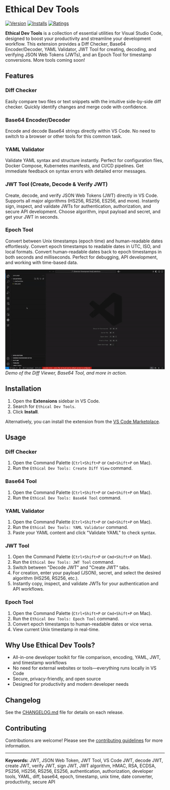 # Ethical Dev Tools

[![Version](https://img.shields.io/visual-studio-marketplace/v/AnkitMalikTools.ethical-dev-tools.svg)](https://marketplace.visualstudio.com/items?itemName=AnkitMalikTools.ethical-dev-tools)
[![Installs](https://img.shields.io/visual-studio-marketplace/i/AnkitMalikTools.ethical-dev-tools.svg)](https://marketplace.visualstudio.com/items?itemName=AnkitMalikTools.ethical-dev-tools)
[![Ratings](https://img.shields.io/visual-studio-marketplace/r/AnkitMalikTools.ethical-dev-tools.svg)](https://marketplace.visualstudio.com/items?itemName=AnkitMalikTools.ethical-dev-tools)

**Ethical Dev Tools** is a collection of essential utilities for Visual Studio Code, designed to boost your productivity and streamline your development workflow. This extension provides a Diff Checker, Base64 Encoder/Decoder, YAML Validator, JWT Tool for creating, decoding, and verifying JSON Web Tokens (JWTs), and an Epoch Tool for timestamp conversions. More tools coming soon!


## Features

### Diff Checker
Easily compare two files or text snippets with the intuitive side-by-side diff checker. Quickly identify changes and merge code with confidence.

### Base64 Encoder/Decoder
Encode and decode Base64 strings directly within VS Code. No need to switch to a browser or other tools for this common task.

### YAML Validator
Validate YAML syntax and structure instantly. Perfect for configuration files, Docker Compose, Kubernetes manifests, and CI/CD pipelines. Get immediate feedback on syntax errors with detailed error messages.

### JWT Tool (Create, Decode & Verify JWT)
Create, decode, and verify JSON Web Tokens (JWT) directly in VS Code. Supports all major algorithms (HS256, RS256, ES256, and more). Instantly sign, inspect, and validate JWTs for authentication, authorization, and secure API development. Choose algorithm, input payload and secret, and get your JWT in seconds.

### Epoch Tool
Convert between Unix timestamps (epoch time) and human-readable dates effortlessly. Convert epoch timestamps to readable dates in UTC, ISO, and local formats. Convert human-readable dates back to epoch timestamps in both seconds and milliseconds. Perfect for debugging, API development, and working with time-based data.



![Ethical Dev Tools Demo](https://github.com/ankitmalikg2/ethical-dev-tools/raw/main/media/dev-tools-working.gif)  
*Demo of the Diff Viewer, Base64 Tool, and more in action.*

## Installation

1.  Open the **Extensions** sidebar in VS Code.
2.  Search for `Ethical Dev Tools`.
3.  Click **Install**.

Alternatively, you can install the extension from the [VS Code Marketplace](https://marketplace.visualstudio.com/items?itemName=ankitmalikg2.ethical-dev-tools).


## Usage

### Diff Checker
1. Open the Command Palette (`Ctrl+Shift+P` or `Cmd+Shift+P` on Mac).
2. Run the `Ethical Dev Tools: Create Diff View` command.

### Base64 Tool
1. Open the Command Palette (`Ctrl+Shift+P` or `Cmd+Shift+P` on Mac).
2. Run the `Ethical Dev Tools: Base64 Tool` command.

### YAML Validator
1. Open the Command Palette (`Ctrl+Shift+P` or `Cmd+Shift+P` on Mac).
2. Run the `Ethical Dev Tools: YAML Validator` command.
3. Paste your YAML content and click "Validate YAML" to check syntax.

### JWT Tool
1. Open the Command Palette (`Ctrl+Shift+P` or `Cmd+Shift+P` on Mac).
2. Run the `Ethical Dev Tools: JWT Tool` command.
3. Switch between "Decode JWT" and "Create JWT" tabs.
4. For creation, enter your payload (JSON), secret, and select the desired algorithm (HS256, RS256, etc.).
5. Instantly copy, inspect, and validate JWTs for your authentication and API workflows.

### Epoch Tool
1. Open the Command Palette (`Ctrl+Shift+P` or `Cmd+Shift+P` on Mac).
2. Run the `Ethical Dev Tools: Epoch Tool` command.
3. Convert epoch timestamps to human-readable dates or vice versa.
4. View current Unix timestamp in real-time.



## Why Use Ethical Dev Tools?
- All-in-one developer toolkit for file comparison, encoding, YAML, JWT, and timestamp workflows
- No need for external websites or tools—everything runs locally in VS Code
- Secure, privacy-friendly, and open source
- Designed for productivity and modern developer needs

## Changelog

See the [CHANGELOG.md](CHANGELOG.md) file for details on each release.


## Contributing

Contributions are welcome! Please see the [contributing guidelines](https://github.com/ankitmalikg2/ethical-dev-tools/blob/main/CONTRIBUTING.md) for more information.

---

**Keywords:** JWT, JSON Web Token, JWT Tool, VS Code JWT, decode JWT, create JWT, verify JWT, sign JWT, JWT algorithm, HMAC, RSA, ECDSA, PS256, HS256, RS256, ES256, authentication, authorization, developer tools, YAML, diff, base64, epoch, timestamp, unix time, date converter, productivity, secure API

